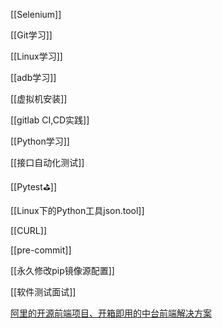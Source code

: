 
[[Selenium]]

[[Git学习]]  

[[Linux学习]]

[[adb学习]]

[[虚拟机安装]]

[[gitlab CI,CD实践]]

[[Python学习]]

[[接口自动化测试]]

[[Pytest⛳]]

[[Linux下的Python工具json.tool]]

[[CURL]]

[[pre-commit]]

[[永久修改pip镜像源配置]]

[[软件测试面试]]


[阿里的开源前端项目、开箱即用的中台前端解决方案](https://pro.ant.design/zh-CN/)
